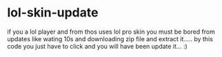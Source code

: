 # lol-skin-update
if you a lol player and from thos uses lol pro skin you must be bored from updates like wating 10s and downloading zip file and extract it..... by this code you just have to click and you will have been update it... :)
